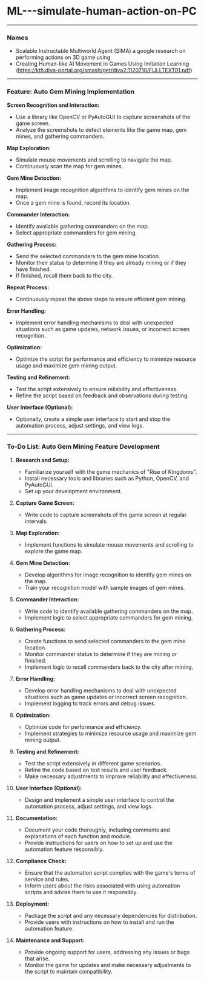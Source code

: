 # ML---simulate-human-action-on-PC
---

### Names
- Scalable Instructable Multiworld Agent (SIMA) a google research on performing actions on 3D game using 
- Creating Human-like AI Movement in Games Using Imitation Learning (https://kth.diva-portal.org/smash/get/diva2:1120710/FULLTEXT01.pdf)

---

### Feature: Auto Gem Mining Implementation

**Screen Recognition and Interaction:**

- Use a library like OpenCV or PyAutoGUI to capture screenshots of the game screen.
- Analyze the screenshots to detect elements like the game map, gem mines, and gathering commanders.

**Map Exploration:**

- Simulate mouse movements and scrolling to navigate the map.
- Continuously scan the map for gem mines.

**Gem Mine Detection:**

- Implement image recognition algorithms to identify gem mines on the map.
- Once a gem mine is found, record its location.

**Commander Interaction:**

- Identify available gathering commanders on the map.
- Select appropriate commanders for gem mining.

**Gathering Process:**

- Send the selected commanders to the gem mine location.
- Monitor their status to determine if they are already mining or if they have finished.
- If finished, recall them back to the city.

**Repeat Process:**

- Continuously repeat the above steps to ensure efficient gem mining.

**Error Handling:**

- Implement error handling mechanisms to deal with unexpected situations such as game updates, network issues, or incorrect screen recognition.

**Optimization:**

- Optimize the script for performance and efficiency to minimize resource usage and maximize gem mining output.

**Testing and Refinement:**

- Test the script extensively to ensure reliability and effectiveness.
- Refine the script based on feedback and observations during testing.

**User Interface (Optional):**

- Optionally, create a simple user interface to start and stop the automation process, adjust settings, and view logs.

---

### To-Do List: Auto Gem Mining Feature Development

1. **Research and Setup:**

   - Familiarize yourself with the game mechanics of "Rise of Kingdoms".
   - Install necessary tools and libraries such as Python, OpenCV, and PyAutoGUI.
   - Set up your development environment.

2. **Capture Game Screen:**

   - Write code to capture screenshots of the game screen at regular intervals.

3. **Map Exploration:**

   - Implement functions to simulate mouse movements and scrolling to explore the game map.

4. **Gem Mine Detection:**

   - Develop algorithms for image recognition to identify gem mines on the map.
   - Train your recognition model with sample images of gem mines.

5. **Commander Interaction:**

   - Write code to identify available gathering commanders on the map.
   - Implement logic to select appropriate commanders for gem mining.

6. **Gathering Process:**

   - Create functions to send selected commanders to the gem mine location.
   - Monitor commander status to determine if they are mining or finished.
   - Implement logic to recall commanders back to the city after mining.

7. **Error Handling:**

   - Develop error handling mechanisms to deal with unexpected situations such as game updates or incorrect screen recognition.
   - Implement logging to track errors and debug issues.

8. **Optimization:**

   - Optimize code for performance and efficiency.
   - Implement strategies to minimize resource usage and maximize gem mining output.

9. **Testing and Refinement:**

   - Test the script extensively in different game scenarios.
   - Refine the code based on test results and user feedback.
   - Make necessary adjustments to improve reliability and effectiveness.

10. **User Interface (Optional):**

    - Design and implement a simple user interface to control the automation process, adjust settings, and view logs.

11. **Documentation:**

    - Document your code thoroughly, including comments and explanations of each function and module.
    - Provide instructions for users on how to set up and use the automation feature responsibly.

12. **Compliance Check:**

    - Ensure that the automation script complies with the game's terms of service and rules.
    - Inform users about the risks associated with using automation scripts and advise them to use it responsibly.

13. **Deployment:**

    - Package the script and any necessary dependencies for distribution.
    - Provide users with instructions on how to install and run the automation feature.

14. **Maintenance and Support:**
    - Provide ongoing support for users, addressing any issues or bugs that arise.
    - Monitor the game for updates and make necessary adjustments to the script to maintain compatibility.
